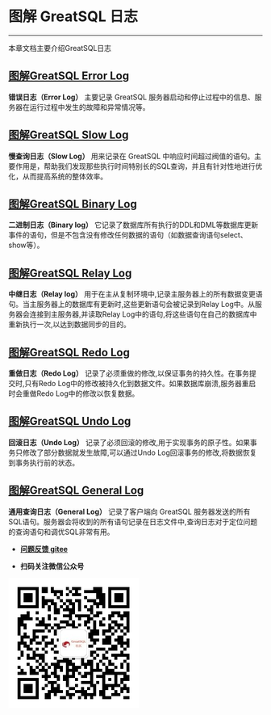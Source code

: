 # 图解 GreatSQL 日志

---

本章文档主要介绍GreatSQL日志

## [图解GreatSQL Error Log](./4-1-greatsql-error-log.md)

**错误日志（Error Log）** 主要记录 GreatSQL 服务器启动和停止过程中的信息、服务器在运行过程中发生的故障和异常情况等。

## [图解GreatSQL Slow Log](./4-2-greatsql-slow-log.md)

**慢查询日志（Slow Log）** 用来记录在 GreatSQL 中响应时间超过阀值的语句。主要作用是，帮助我们发现那些执行时间特别长的SQL查询，并且有针对性地进行优化，从而提高系统的整体效率。

## [图解GreatSQL Binary Log](./4-3-greatsql-binary-log.md)

**二进制日志（Binary log）** 它记录了数据库所有执行的DDL和DML等数据库更新事件的语句，但是不包含没有修改任何数据的语句（如数据查询语句select、show等）。

## [图解GreatSQL Relay Log](./4-4-greatsql-relay-log.md)

**中继日志（Relay log）** 用于在主从复制环境中,记录主服务器上的所有数据变更语句。当主服务器上的数据库有更新时,这些更新语句会被记录到Relay Log中。从服务器会连接到主服务器,并读取Relay Log中的语句,将这些语句在自己的数据库中重新执行一次,以达到数据同步的目的。

## [图解GreatSQL Redo Log](./4-5-greatsql-redo-log.md)

**重做日志（Redo Log）** 记录了必须重做的修改,以保证事务的持久性。在事务提交时,只有Redo Log中的修改被持久化到数据文件。如果数据库崩溃,服务器重启时会重做Redo Log中的修改以恢复数据。

## [图解GreatSQL Undo Log](./4-6-greatsql-undo-log.md)

**回滚日志（Undo Log）** 记录了必须回滚的修改,用于实现事务的原子性。如果事务只修改了部分数据就发生故障,可以通过Undo Log回滚事务的修改,将数据恢复到事务执行前的状态。

## [图解GreatSQL General Log](./4-7-greatsql-query-log.md)

**通用查询日志（General Log）** 记录了客户端向 GreatSQL 服务器发送的所有SQL语句。服务器会将收到的所有语句记录在日志文件中,查询日志对于定位问题的查询语句和调优SQL非常有用。

- **[问题反馈 gitee](https://gitee.com/GreatSQL/GreatSQL-Manual/issues)**

- **扫码关注微信公众号**

![greatsql-wx](../greatsql-wx.jpg)

